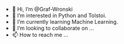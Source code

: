 - 👋 Hi, I’m @Graf-Wronski
- 👀 I’m interested in Python and Tolstoi.
- 🌱 I’m currently learning Machine Learning.
- 💞️ I’m looking to collaborate on ...
- 📫 How to reach me ...

<!---
Graf-Wronski/Graf-Wronski is a ✨ special ✨ repository because its `README.md` (this file) appears on your GitHub profile.
You can click the Preview link to take a look at your changes.
--->
